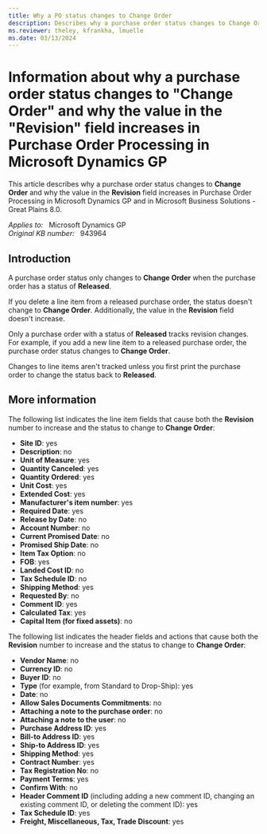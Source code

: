 ```yaml
---
title: Why a PO status changes to Change Order
description: Describes why a purchase order status changes to Change Order and why the value in the Revision field increases in Purchase Order Processing.
ms.reviewer: theley, kfrankha, lmuelle
ms.date: 03/13/2024
---
```

# Information about why a purchase order status changes to "Change Order" and why the value in the "Revision" field increases in Purchase Order Processing in Microsoft Dynamics GP

This article describes why a purchase order status changes to **Change Order** and why the value in the **Revision** field increases in Purchase Order Processing in Microsoft Dynamics GP and in Microsoft Business Solutions - Great Plains 8.0.

_Applies to:_ &nbsp; Microsoft Dynamics GP  
_Original KB number:_ &nbsp; 943964

## Introduction

A purchase order status only changes to **Change Order** when the purchase order has a status of **Released**.

If you delete a line item from a released purchase order, the status doesn't change to **Change Order**. Additionally, the value in the **Revision** field doesn't increase.

Only a purchase order with a status of **Released** tracks revision changes. For example, if you add a new line item to a released purchase order, the purchase order status changes to **Change Order**.

Changes to line items aren't tracked unless you first print the purchase order to change the status back to **Released**.

## More information

The following list indicates the line item fields that cause both the **Revision** number to increase and the status to change to **Change Order**:

- **Site ID**: yes
- **Description**: no
- **Unit of Measure**: yes
- **Quantity Canceled**: yes
- **Quantity Ordered**: yes
- **Unit Cost**: yes
- **Extended Cost**: yes
- **Manufacturer's item number**: yes
- **Required Date**: yes
- **Release by Date**: no
- **Account Number**: no
- **Current Promised Date**: no
- **Promised Ship Date**: no
- **Item Tax Option**: no
- **FOB**: yes
- **Landed Cost ID**: no
- **Tax Schedule ID**: no
- **Shipping Method**: yes
- **Requested By**: no
- **Comment ID**: yes
- **Calculated Tax**: yes
- **Capital Item (for fixed assets)**: no

The following list indicates the header fields and actions that cause both the **Revision** number to increase and the status to change to **Change Order**:

- **Vendor Name**: no
- **Currency ID**: no
- **Buyer ID**: no
- **Type** (for example, from Standard to Drop-Ship): yes
- **Date**: no
- **Allow Sales Documents Commitments**: no
- **Attaching a note to the purchase order**: no
- **Attaching a note to the user**: no
- **Purchase Address ID**: yes
- **Bill-to Address ID**: yes
- **Ship-to Address ID**: yes
- **Shipping Method**: yes
- **Contract Number**: yes
- **Tax Registration No**: no
- **Payment Terms**: yes
- **Confirm With**: no
- **Header Comment ID** (including adding a new comment ID, changing an existing comment ID, or deleting the comment ID): yes
- **Tax Schedule ID**: yes
- **Freight, Miscellaneous, Tax, Trade Discount**: yes
